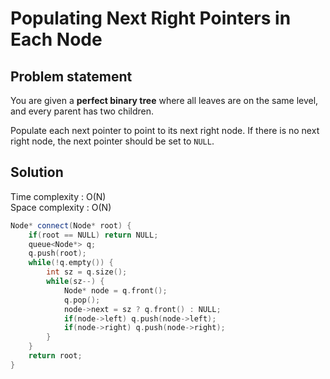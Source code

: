 # Populating Next Right Pointers in Each Node

## Problem statement

You are given a **perfect binary tree** where all leaves are on the same level, and every parent has two children.

Populate each next pointer to point to its next right node. If there is no next right node, the next pointer should be set to `NULL`.

## Solution

Time complexity : O(N)  
Space complexity : O(N)

```cpp
Node* connect(Node* root) {
    if(root == NULL) return NULL;
    queue<Node*> q;
    q.push(root);
    while(!q.empty()) {
        int sz = q.size();
        while(sz--) {
            Node* node = q.front();
            q.pop();
            node->next = sz ? q.front() : NULL;
            if(node->left) q.push(node->left);
            if(node->right) q.push(node->right);
        }
    }
    return root;
}
```
